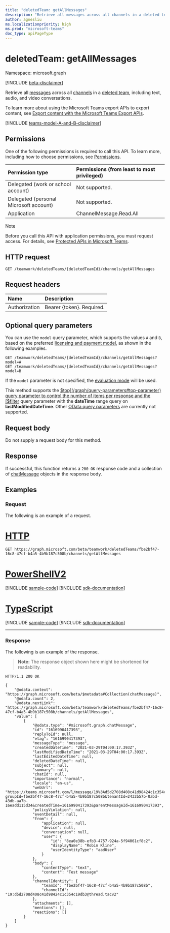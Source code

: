 ```yaml
---
title: "deletedTeam: getAllMessages"
description: "Retrieve all messages across all channels in a deleted team."
author: agnesliu
ms.localizationpriority: high
ms.prod: "microsoft-teams"
doc_type: apiPageType
---
```


# deletedTeam: getAllMessages
Namespace: microsoft.graph

[!INCLUDE [beta-disclaimer](../../includes/beta-disclaimer.md)]

Retrieve all [messages](../resources/chatmessage.md) across all [channels](../resources/channel.md) in a [deleted team](../resources/deletedteam.md), including text, audio, and video conversations.

To learn more about using the Microsoft Teams export APIs to export content, see [Export content with the Microsoft Teams Export APIs](/microsoftteams/export-teams-content).

[!INCLUDE [teams-model-A-and-B-disclaimer](../../includes/teams-model-A-and-B-disclaimer.md)]

## Permissions
One of the following permissions is required to call this API. To learn more, including how to choose permissions, see [Permissions](/graph/permissions-reference).

|Permission type|Permissions (from least to most privileged)|
|:---|:---|
|Delegated (work or school account)|Not supported.|
|Delegated (personal Microsoft account)|Not supported.|
|Application|ChannelMessage.Read.All|

> [!NOTE]
> Before you call this API with application permissions, you must request access. For details, see [Protected APIs in Microsoft Teams](/graph/teams-protected-apis).

## HTTP request

<!-- {
  "blockType": "ignored"
}
-->
``` http
GET /teamwork/deletedTeams/{deletedTeamId}/channels/getAllMessages
```

## Request headers
|Name|Description|
|:---|:---|
|Authorization|Bearer {token}. Required.|

## Optional query parameters

You can use the `model` query parameter, which supports the values `A` and `B`, based on the preferred [licensing and payment model](/graph/teams-licenses),
as shown in the following examples.  

```http
GET /teamwork/deletedTeams/{deletedTeamId}/channels/getAllMessages?model=A
GET /teamwork/deletedTeams/{deletedTeamId}/channels/getAllMessages?model=B
```

If the `model` parameter is not specified, the [evaluation mode](/graph/teams-licenses#evaluation-mode-default-requirements) will be used.

This method supports the [$top](/graph/query-parameters#top-parameter) query parameter to control the number of items per response and the [$filter](/graph/query-parameters#filter-parameter) query parameter with the **dateTime** range query on **lastModifiedDateTime**. Other [OData query parameters](/graph/query-parameters) are currently not supported.

## Request body
Do not supply a request body for this method.

## Response

If successful, this function returns a `200 OK` response code and a collection of [chatMessage](../resources/chatmessage.md) objects in the response body.

## Examples

### Request
The following is an example of a request.

# [HTTP](#tab/http)
<!-- {
  "blockType": "request",
  "name": "deletedteamthis_getallmessages"
}
-->
``` http
GET https://graph.microsoft.com/beta/teamwork/deletedTeams/fbe2bf47-16c8-47cf-b4a5-4b9b187c508b/channels/getAllMessages
```

# [PowerShellV2](#tab/powershellv2)
[!INCLUDE [sample-code](../includes/snippets/powershellv2/deletedteamthis-getallmessages-powershellv2-snippets.md)]
[!INCLUDE [sdk-documentation](../includes/snippets/snippets-sdk-documentation-link.md)]

# [TypeScript](#tab/typescript)
[!INCLUDE [sample-code](../includes/snippets/typescript/deletedteamthis-getallmessages-typescript-snippets.md)]
[!INCLUDE [sdk-documentation](../includes/snippets/snippets-sdk-documentation-link.md)]

---


### Response
The following is an example of the response.
>**Note:** The response object shown here might be shortened for readability.
<!-- {
  "blockType": "response",
  "truncated": true,
  "@odata.type": "microsoft.graph.chatMessage",
  "isCollection": true
}
-->
``` http
HTTP/1.1 200 OK

{
    "@odata.context": "https://graph.microsoft.com/beta/$metadata#Collection(chatMessage)",
    "@odata.count": 2,
    "@odata.nextLink": "https://graph.microsoft.com/beta/teamwork/deletedTeams/fbe2bf47-16c8-47cf-b4a5-4b9b187c508b/channels/getAllMessages",
    "value": [
        {
            "@odata.type": "#microsoft.graph.chatMessage",
            "id": "1616990417393",
            "replyToId": null,
            "etag": "1616990417393",
            "messageType": "message",
            "createdDateTime": "2021-03-29T04:00:17.393Z",
            "lastModifiedDateTime": "2021-03-29T04:00:17.393Z",
            "lastEditedDateTime": null,
            "deletedDateTime": null,
            "subject": null,
            "summary": null,
            "chatId": null,
            "importance": "normal",
            "locale": "en-us",
            "webUrl": "https://teams.microsoft.com/l/message/19%3Ad5d2708d408c41d98424c1c354c19db3%40thread.tacv2/1616990417393?groupId=fbe2bf47-16c8-47cf-b4a5-4b9b187c508b&tenantId=2432b57b-0abd-43db-aa7b-16eadd115d34&createdTime=1616990417393&parentMessageId=1616990417393",
            "policyViolation": null,
            "eventDetail": null,
            "from": {
                "application": null,
                "device": null,
                "conversation": null,
                "user": {
                    "id": "8ea0e38b-efb3-4757-924a-5f94061cf8c2",
                    "displayName": "Robin Kline",
                    "userIdentityType": "aadUser"
                }
            },
            "body": {
                "contentType": "text",
                "content": "Test message"
            },
            "channelIdentity": {
                "teamId": "fbe2bf47-16c8-47cf-b4a5-4b9b187c508b",
                "channelId": "19:d5d2708d408c41d98424c1c354c19db3@thread.tacv2"
            },
            "attachments": [],
            "mentions": [],
            "reactions": []
        }
    ]
}
```


